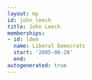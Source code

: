 ```yaml
---
layout: mp
id: john_leech
title: John Leech
memberships:
- id: ldem
  name: Liberal Democrats
  start: '2005-06-28'
  end: 
autogenerated: true
---
```

